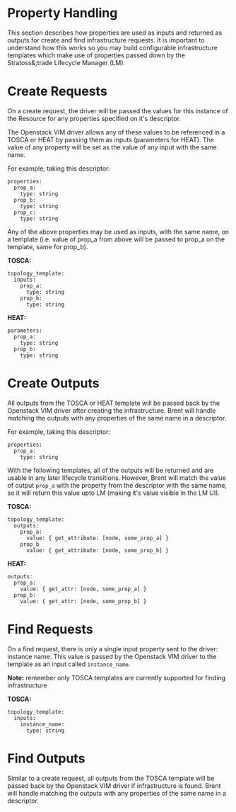 # Property Handling

This section describes how properties are used as inputs and returned as outputs for create and find infrastructure requests. It is important to understand how this works so you may build configurable infrastructure templates which make use of properties passed down by the Stratoss&;trade Lifecycle Manager (LM).

# Create Requests

On a create request, the driver will be passed the values for this instance of the Resource for any properties specified on it's descriptor.

The Openstack VIM driver allows any of these values to be referenced in a TOSCA or HEAT by passing them as inputs (parameters for HEAT). The value of any property will be set as the value of any input with the same name. 

For example, taking this descriptor:

```
properties:
  prop_a:
    type: string
  prop_b: 
    type: string
  prop_c: 
    type: string
```

Any of the above properties may be used as inputs, with the same name, on a template (i.e. value of prop_a from above will be passed to prop_a on the template, same for prop_b).

**TOSCA:**

```
topology_template:
  inputs:
    prop_a:
      type: string
    prop_b:
      type: string
```

**HEAT:**

```
parameters:
  prop_a:
    type: string
  prop_b:
    type: string
```

# Create Outputs

All outputs from the TOSCA or HEAT template will be passed back by the Openstack VIM driver after creating the infrastructure. Brent will handle matching the outputs with any properties of the same name in a descriptor. 

For example, taking this descriptor:

```
properties:
  prop_a:
    type: string
```

With the following templates, all of the outputs will be returned and are usable in any later lifecycle transitions. However, Brent will match the value of output `prop_a` with the property from the descriptor with the same name, so it will return this value upto LM (making it's value visible in the LM UI).

**TOSCA:**

```
topology_template:
  outputs:
    prop_a:
      value: { get_attribute: [node, some_prop_a] }
    prop_b
      value: { get_attribute: [node, some_prop_b] }
```

**HEAT:**

```
outputs:
  prop_a:
    value: { get_attr: [node, some_prop_a] }
  prop_b:
    value: { get_attr: [node, some_prop_b] }
```

# Find Requests

On a find request, there is only a single input property sent to the driver: instance name. This value is passed by the Openstack VIM driver to the template as an input called `instance_name`.

**Note:** remember only TOSCA templates are currently supported for finding infrastructure

**TOSCA:**

```
topology_template:
  inputs:
    instance_name:
      type: string
```


# Find Outputs

Similar to a create request, all outputs from the TOSCA template will be passed back by the Openstack VIM driver if infrastructure is found. Brent will handle matching the outputs with any properties of the same name in a descriptor. 